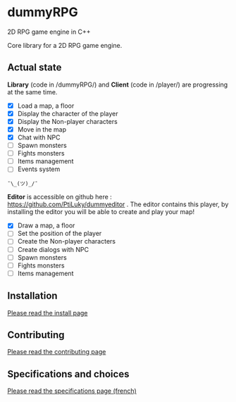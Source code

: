 # dummyRPG

2D RPG game engine in C++

Core library for a 2D RPG game engine.

## Actual state

**Library** (code in /dummyRPG/) and **Client** (code in /player/) are progressing at the same time.
* [x] Load a map, a floor
* [x] Display the character of the player
* [x] Display the Non-player characters
* [x] Move in the map
* [x] Chat with NPC
* [ ] Spawn monsters
* [ ] Fights monsters
* [ ] Items management
* [ ] Events system

`¯\_(ツ)_/¯`

**Editor** is accessible on github here : https://github.com/PtiLuky/dummyeditor .
The editor contains this player, by installing the editor you will be able to create and play your map!
* [x] Draw a map, a floor
* [ ] Set the position of the player
* [ ] Create the Non-player characters
* [ ] Create dialogs with NPC
* [ ] Spawn monsters
* [ ] Fights monsters
* [ ] Items management

## Installation

[Please read the install page](doc/install.md)

## Contributing

[Please read the contributing page](doc/contributing.md)

## Specifications and choices

[Please read the specifications page (french)](doc/specifications.md)
